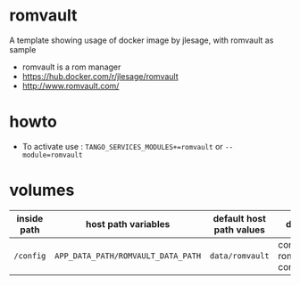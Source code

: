 # romvault


A template showing usage of docker image by jlesage, with romvault as sample

* romvault is a rom manager
* https://hub.docker.com/r/jlesage/romvault
* http://www.romvault.com/ 

# howto

* To activate use : `TANGO_SERVICES_MODULES+=romvault` or `--module=romvault`

# volumes

| inside path | host path variables | default host path values | desc |
|-|-|-|-|
| `/config` | `APP_DATA_PATH/ROMVAULT_DATA_PATH` | `data/romvault` | contains romvault config |